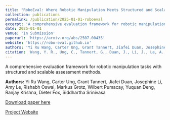 ```yaml
---
title: "RoboEval: Where Robotic Manipulation Meets Structured and Scalable Evaluation"
collection: publications
permalink: /publication/2025-01-01-roboeval
excerpt: 'A comprehensive evaluation framework for robotic manipulation tasks with structured and scalable assessment methods.'
date: 2025-01-01
venue: 'In Submission'
paperurl: 'https://arxiv.org/abs/2507.00435'
website: 'https://robo-eval.github.io'
authors: 'Yi Ru Wang, Carter Ung, Grant Tannert, Jiafei Duan, Josephine Li, Amy Le, Rishabh Oswal, Markus Grotz, Wilbert Pumacay, Yuquan Deng, Ranjay Krishna, Dieter Fox, Siddhartha Srinivasa'
citation: 'Wang, Y. R., Ung, C., Tannert, G., Duan, J., Li, J., Le, A., Oswal, R., Grotz, M., Pumacay, W., Deng, Y., Krishna, R., Fox, D., & Srinivasa, S. (2025). RoboEval: Where Robotic Manipulation Meets Structured and Scalable Evaluation. <i>In Submission</i>.'
---
```

A comprehensive evaluation framework for robotic manipulation tasks with structured and scalable assessment methods.

**Authors:** Yi Ru Wang, Carter Ung, Grant Tannert, Jiafei Duan, Josephine Li, Amy Le, Rishabh Oswal, Markus Grotz, Wilbert Pumacay, Yuquan Deng, Ranjay Krishna, Dieter Fox, Siddhartha Srinivasa

[Download paper here](https://arxiv.org/abs/2507.00435)

[Project Website](https://robo-eval.github.io) 